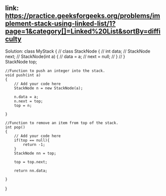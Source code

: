 ## link: https://practice.geeksforgeeks.org/problems/implement-stack-using-linked-list/1?page=1&category[]=Linked%20List&sortBy=difficulty

Solution:
class MyStack 
{
    // class StackNode {
    //     int data;
    //     StackNode next;
    //     StackNode(int a) {
    //         data = a;
    //         next = null;
    //     }
    // }   
    StackNode top;
    
    //Function to push an integer into the stack.
    void push(int a) 
    {
        // Add your code here
        StackNode n = new StackNode(a);
        
        n.data = a;
        n.next = top;
        top = n;
        
    }
    
    //Function to remove an item from top of the stack.
    int pop() 
    {
        // Add your code here
        if(top == null){
            return -1;
        }
        StackNode nn = top;
        
        top = top.next;
        
        return nn.data;
        
    }
}
